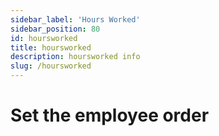 ```yaml
---
sidebar_label: 'Hours Worked'
sidebar_position: 80
id: hoursworked
title: hoursworked
description: hoursworked info
slug: /hoursworked
---
```


# Set the employee order

